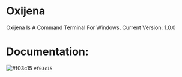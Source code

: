 # Oxijena
Oxijena Is A Command Terminal For Windows,
Current Version: 1.0.0


# Documentation:

![#f03c15](https://placehold.co/15x15/f03c15/f03c15.png) `#f03c15`
